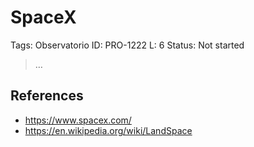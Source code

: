 # SpaceX

Tags: Observatorio
ID: PRO-1222
L: 6
Status: Not started

> …
> 

## References

- https://www.spacex.com/
- https://en.wikipedia.org/wiki/LandSpace